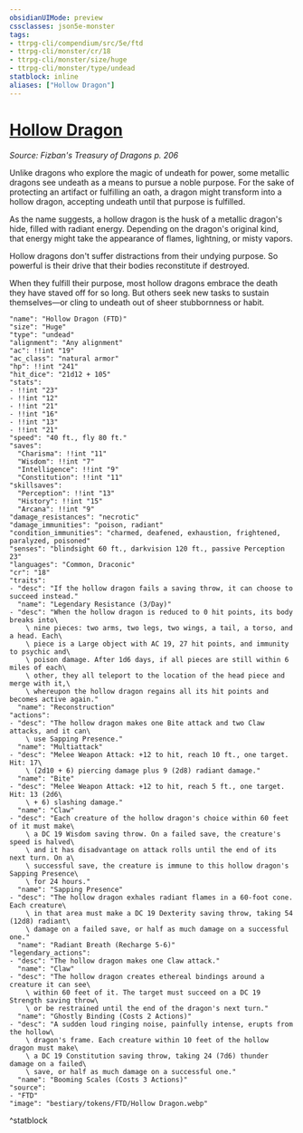 ```yaml
---
obsidianUIMode: preview
cssclasses: json5e-monster
tags:
- ttrpg-cli/compendium/src/5e/ftd
- ttrpg-cli/monster/cr/18
- ttrpg-cli/monster/size/huge
- ttrpg-cli/monster/type/undead
statblock: inline
aliases: ["Hollow Dragon"]
---
```

# [Hollow Dragon](3-Compendium\CLI\bestiary\undead/hollow-dragon-ftd.md)
*Source: Fizban's Treasury of Dragons p. 206*  

Unlike dragons who explore the magic of undeath for power, some metallic dragons see undeath as a means to pursue a noble purpose. For the sake of protecting an artifact or fulfilling an oath, a dragon might transform into a hollow dragon, accepting undeath until that purpose is fulfilled.

As the name suggests, a hollow dragon is the husk of a metallic dragon's hide, filled with radiant energy. Depending on the dragon's original kind, that energy might take the appearance of flames, lightning, or misty vapors.

Hollow dragons don't suffer distractions from their undying purpose. So powerful is their drive that their bodies reconstitute if destroyed.

When they fulfill their purpose, most hollow dragons embrace the death they have staved off for so long. But others seek new tasks to sustain themselves—or cling to undeath out of sheer stubbornness or habit.

```statblock
"name": "Hollow Dragon (FTD)"
"size": "Huge"
"type": "undead"
"alignment": "Any alignment"
"ac": !!int "19"
"ac_class": "natural armor"
"hp": !!int "241"
"hit_dice": "21d12 + 105"
"stats":
- !!int "23"
- !!int "12"
- !!int "21"
- !!int "16"
- !!int "13"
- !!int "21"
"speed": "40 ft., fly 80 ft."
"saves":
  "Charisma": !!int "11"
  "Wisdom": !!int "7"
  "Intelligence": !!int "9"
  "Constitution": !!int "11"
"skillsaves":
  "Perception": !!int "13"
  "History": !!int "15"
  "Arcana": !!int "9"
"damage_resistances": "necrotic"
"damage_immunities": "poison, radiant"
"condition_immunities": "charmed, deafened, exhaustion, frightened, paralyzed, poisoned"
"senses": "blindsight 60 ft., darkvision 120 ft., passive Perception 23"
"languages": "Common, Draconic"
"cr": "18"
"traits":
- "desc": "If the hollow dragon fails a saving throw, it can choose to succeed instead."
  "name": "Legendary Resistance (3/Day)"
- "desc": "When the hollow dragon is reduced to 0 hit points, its body breaks into\
    \ nine pieces: two arms, two legs, two wings, a tail, a torso, and a head. Each\
    \ piece is a Large object with AC 19, 27 hit points, and immunity to psychic and\
    \ poison damage. After 1d6 days, if all pieces are still within 6 miles of each\
    \ other, they all teleport to the location of the head piece and merge with it,\
    \ whereupon the hollow dragon regains all its hit points and becomes active again."
  "name": "Reconstruction"
"actions":
- "desc": "The hollow dragon makes one Bite attack and two Claw attacks, and it can\
    \ use Sapping Presence."
  "name": "Multiattack"
- "desc": "Melee Weapon Attack: +12 to hit, reach 10 ft., one target. Hit: 17\
    \ (2d10 + 6) piercing damage plus 9 (2d8) radiant damage."
  "name": "Bite"
- "desc": "Melee Weapon Attack: +12 to hit, reach 5 ft., one target. Hit: 13 (2d6\
    \ + 6) slashing damage."
  "name": "Claw"
- "desc": "Each creature of the hollow dragon's choice within 60 feet of it must make\
    \ a DC 19 Wisdom saving throw. On a failed save, the creature's speed is halved\
    \ and it has disadvantage on attack rolls until the end of its next turn. On a\
    \ successful save, the creature is immune to this hollow dragon's Sapping Presence\
    \ for 24 hours."
  "name": "Sapping Presence"
- "desc": "The hollow dragon exhales radiant flames in a 60-foot cone. Each creature\
    \ in that area must make a DC 19 Dexterity saving throw, taking 54 (12d8) radiant\
    \ damage on a failed save, or half as much damage on a successful one."
  "name": "Radiant Breath (Recharge 5-6)"
"legendary_actions":
- "desc": "The hollow dragon makes one Claw attack."
  "name": "Claw"
- "desc": "The hollow dragon creates ethereal bindings around a creature it can see\
    \ within 60 feet of it. The target must succeed on a DC 19 Strength saving throw\
    \ or be restrained until the end of the dragon's next turn."
  "name": "Ghostly Binding (Costs 2 Actions)"
- "desc": "A sudden loud ringing noise, painfully intense, erupts from the hollow\
    \ dragon's frame. Each creature within 10 feet of the hollow dragon must make\
    \ a DC 19 Constitution saving throw, taking 24 (7d6) thunder damage on a failed\
    \ save, or half as much damage on a successful one."
  "name": "Booming Scales (Costs 3 Actions)"
"source":
- "FTD"
"image": "bestiary/tokens/FTD/Hollow Dragon.webp"
```
^statblock